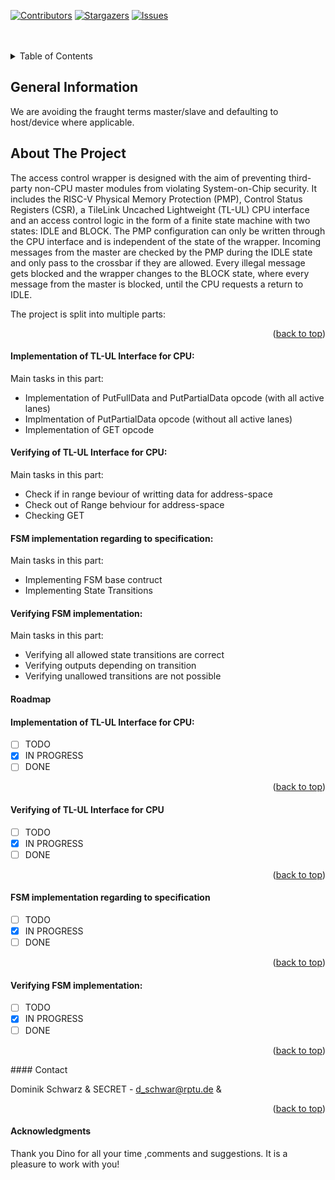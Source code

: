


<div id="top"></div>
<!--
*** Thanks for checking out the Best-README-Template. If you have a suggestion
*** that would make this better, please fork the repo and create a pull request
*** or simply open an issue with the tag "enhancement".
*** Don't forget to give the project a star!
*** Thanks again! Now go create something AMAZING! :D
-->



<!-- PROJECT SHIELDS -->
<!--
*** I'm using markdown "reference style" links for readability.
*** Reference links are enclosed in brackets [ ] instead of parentheses ( ).
*** See the bottom of this document for the declaration of the reference variables
*** for contributors-url, forks-url, etc. This is an optional, concise syntax you may use.
*** https://www.markdownguide.org/basic-syntax/#reference-style-links
-->
[![Contributors][contributors-shield]][contributors-url]
[![Stargazers][stars-shield]][stars-url]
[![Issues][issues-shield]][issues-url]
<!--
[![MIT License][license-shield]][license-url]
[![LinkedIn][linkedin-shield]][linkedin-url]
-->


<!-- PROJECT LOGO -->
<!--
<br />
<div align="center">
  <a href="https://github.com/TUK-EIS/VDSProject">
    <img src="doc/figures/TUKL_LOGO_4C.png" alt="Logo" width="400" height="200">
  </a>
  <h3 align="center">
  VDS Class Project
  <br />
  Group #X
  <br />
  Winter Semester 2022/2023
  </h3>

  <p align="center">
    GitHub repository for Verification of Digital Systems Class Project
    <br />
    <br />
    <a href="https://github.com/TUK-EIS/VDSProject/issues">Report Bug</a>
  </p>
</div>
-->

<br />
<br />


<!-- TABLE OF CONTENTS -->
<details>
  <summary>Table of Contents</summary>
  <ol>
    <li>
      <a href="#general-information">General Information</a>
    </li>
    <li>
      <a href="#about-the-project">About The Project</a>
    </li>
    <li><a href="#contact">Contact</a></li>
    <li><a href="#acknowledgments">Acknowledgments</a></li>
  </ol>
</details>


## General Information
We are avoiding the fraught terms master/slave and defaulting to host/device where applicable.
<!-- ABOUT THE PROJECT -->

## About The Project
The access control wrapper is designed with the aim of preventing third-party non-CPU master modules from violating System-on-Chip security. It includes the RISC-V Physical Memory Protection (PMP), Control Status Registers (CSR), a TileLink Uncached Lightweight (TL-UL) 
CPU interface and an access control logic in the form of a finite state machine with two states: IDLE and BLOCK. The PMP configuration can only be written through the CPU interface and is independent of the state of the wrapper. Incoming messages from the master are 
checked by the PMP during the IDLE state and only pass to the crossbar if they are allowed. Every illegal message gets blocked and the wrapper changes to the BLOCK state, where every message from the master is blocked, until the CPU requests a return to IDLE.


The project is split into multiple parts:
<p align="right">(<a href="#top">back to top</a>)</p>


#### Implementation of TL-UL Interface for CPU:
Main tasks in this part:
* Implementation of PutFullData and PutPartialData opcode (with all active lanes)
* Implmentation of PutPartialData opcode (without all active lanes)
* Implementation of GET opcode

#### Verifying of TL-UL Interface for CPU:
Main tasks in this part:
* Check if in range beviour of writting data for address-space
* Check out of Range behviour for address-space
* Checking GET 

#### FSM implementation regarding to specification:
Main tasks in this part:
* Implementing FSM base contruct
* Implementing State Transitions

#### Verifying FSM implementation:
Main tasks in this part:
* Verifying all allowed state transitions are correct
* Verifying outputs depending on transition
* Verifying unallowed transitions are not possible





<!-- ROADMAP -->
#### Roadmap
#### Implementation of TL-UL Interface for CPU:
- [ ] TODO
- [X] IN PROGRESS
- [ ] DONE
<p align="right">(<a href="#top">back to top</a>)</p>

#### Verifying of TL-UL Interface for CPU
- [ ] TODO
- [X] IN PROGRESS
- [ ] DONE
<p align="right">(<a href="#top">back to top</a>)</p>

#### FSM implementation regarding to specification
- [ ] TODO
- [X] IN PROGRESS
- [ ] DONE
<p align="right">(<a href="#top">back to top</a>)</p>

#### Verifying FSM implementation:
- [ ] TODO
- [X] IN PROGRESS
- [ ] DONE
<p align="right">(<a href="#top">back to top</a>)</p>
<!-- CONTACT -->
#### Contact

<!-- Your Name - [@your_twitter](https://twitter.com/your_username) - email@example.com -->
Dominik Schwarz & SECRET - d_schwar@rptu.de & 

<p align="right">(<a href="#top">back to top</a>)</p>

[contributors-shield]: https://img.shields.io/github/contributors/TUK-EIS/VDSProject.svg?style=for-the-badge
[contributors-url]: https://github.com/Cronexas/access_control_wrapper/graphs/contributors
[forks-shield]: https://img.shields.io/github/forks/TUK-EIS/VDSProject.svg?style=for-the-badge
[forks-url]: https://github.com/Cronexas/access_control_wrapper/network/members
[stars-shield]: https://img.shields.io/github/stars/TUK-EIS/VDSProject.svg?style=for-the-badge
[stars-url]: https://github.com/Cronexas/access_control_wrapper/stargazers
[issues-shield]: https://img.shields.io/github/issues/TUK-EIS/VDSProject.svg?style=for-the-badge
[issues-url]: https://github.com/Cronexas/access_control_wrapper/issues

<!-- ACKNOWLEDGMENTS -->
#### Acknowledgments
Thank you Dino for all your time ,comments and suggestions. It is a pleasure to work with you!


